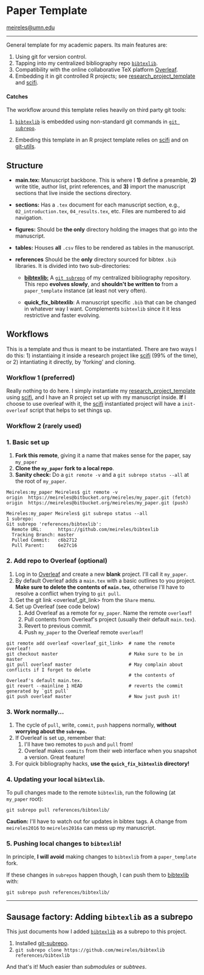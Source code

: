 # Paper Template

meireles@umn.edu

---

General template for my academic papers. Its main features are:

1. Using git for version control.
2. Tapping into my centralized bibliography repo [`bibtexlib`](https://github.com/meireles/bibtexlib).
3. Compatibility with the online collaborative TeX platform [Overleaf](https://www.overleaf.com/).
4. Embedding it in git controlled R projects; see [research\_project\_template](https://github.com/meireles/research_project_template) and  [scifi](https://github.com/meireles/scifi).


#### Catches
The workflow around this template relies heavily on third party git tools:

1. [`bibtexlib`](https://github.com/meireles/bibtexlib) is embedded using non-standard git commands in [`git subrepo`](https://github.com/ingydotnet/git-subrepo).

2. Embeding this template in an R project template relies on [scifi](https://github.com/meireles/scifi) and on [git-utils](https://github.com/meireles/git-utils).

## Structure

* __main.tex:__ Manuscript backbone. This is where I **1)** define a preamble, **2)** write title, author list, print references, and **3)** import the manuscript sections that live inside the sections directory.

* __sections:__ Has a `.tex` document for each manuscript section, e.g., `02_introduction.tex`, `04_results.tex`, etc. Files are numbered to aid navigation.

* __figures:__ Should be **the only** directory holding the images that go into the manuscript.

* __tables:__ Houses **all** `.csv` files to be rendered as tables in the manuscript.

* __references__ Should be the **only** directory sourced for bibtex `.bib` libraries. It is divided into two sub-directories:

  * [__bibtexlib:__](https://github.com/meireles/bibtexlib) A [`git subrepo`](https://github.com/ingydotnet/git-subrepo) of my centralized bibliography repository. This repo __evolves slowly__, and __shouldn't be written to__ from a `paper_template` instance (at least not very often).

  * __quick\_fix\_bibtexlib__: A manuscript specific `.bib` that can be changed in whatever way I want. Complements `bibtexlib` since it it less restrictive and faster evolving.

## Workflows

This is a template and thus is meant to be instantiated. There are two ways I do this: 1) instantiaing it inside a research project like [scifi](https://github.com/meireles/scifi) (99% of the time), or 2) intantiating it directly, by 'forking' and cloning.

### Workflow 1 (preferred)

Really nothing to do here. I simply instantiate my [research\_project\_template](https://github.com/meireles/research_project_template) using [scifi](https://github.com/meireles/scifi), and I have an R project set up with my manuscript inside. **If** I choose to use overleaf with it, the [scifi](https://github.com/meireles/scifi) instantiated project will have a `init-overleaf` script that helps to set things up.

### Workflow 2 (rarely used)

### 1. Basic set up

1. __Fork this remote__, giving it a name that makes sense for the paper, say `my_paper`
2. __Clone the `my_paper` fork to a local repo__.
3. __Sanity check:__ Do a `git remote -v` and a `git subrepo status --all` at the root of `my_paper`.

```
Meireles:my_paper Meireles$ git remote -v
origin	https://meireles@bitbucket.org/meireles/my_paper.git (fetch)
origin	https://meireles@bitbucket.org/meireles/my_paper.git (push)

Meireles:my_paper Meireles$ git subrepo status --all
1 subrepo:
Git subrepo 'references/bibtexlib':
  Remote URL:      https://github.com/meireles/bibtexlib
  Tracking Branch: master
  Pulled Commit:   c6b2712
  Pull Parent:     6e27c16
```

### 2. Add repo to Overleaf (optional)

1. Log in to [Overleaf](https://www.overleaf.com/) and create a new **blank** project. I'll call it `my_paper`.
2. By default Overleaf adds a `main.tex` with a basic outlines to you project. __Make sure to delete the contents of `main.tex`__, otherwise I'll have to resolve a conflict when trying to `git pull`.
3. Get the git link <overleaf_git_link> from the `Share` menu.
4. Set up Overleaf (see code below)
    1. Add Overleaf as a remote for `my_paper`. Name the remote `overleaf`!
    2. Pull contents from Overleaf's project (usually their default `main.tex`).
    3. Revert to previous commit.
    4. Push `my_paper` to the Overleaf remote `overleaf`!

```
git remote add overleaf <overleaf_git_link>  # name the remote overleaf!
git checkout master                          # Make sure to be in master
git pull overleaf master                     # May complain about conflicts if I forget to delete 
                                             # the contents of Overleaf's default main.tex.
git revert --mainline 1 HEAD                 # reverts the commit generated by `git pull`
git push overleaf master                     # Now just push it!
```

### 3. Work normally...

1. The cycle of `pull`, write, `commit`, `push` happens normally, __without worrying about the `subrepo`.__
2. If Overleaf is set up, remember that:
    1. I'll have two remotes to `push` and `pull` from!
    2. Overleaf makes `commits` from their web interface when you snapshot a version. Great feature!
3. For quick bibliography hacks, __use the `quick_fix_bibtexlib` directory!__

### 4. Updating your local `bibtexlib`.

To pull changes made to the remote `bibtexlib`, run the following (at `my_paper` root):

```
git subrepo pull references/bibtexlib/
```

**Caution:** I'll have to watch out for updates in bibtex tags. A change from `meireles2016` to `meireles2016a` can mess up my manuscript.

### 5. Pushing local changes to `bibtexlib`!

In principle, **I will avoid** making changes to `bibtexlib` from a `paper_template` fork.

If these changes in `subrepos` happen though, I can push them to [bibtexlib](https://github.com/meireles/bibtexlib) with:

```
git subrepo push references/bibtexlib/
```

---

## Sausage factory: Adding `bibtexlib` as a subrepo 

This just documents how I added [`bibtexlib`](https://github.com/meireles/bibtexlib) as a subrepo to this project.

1. Installed [git-subrepo](https://github.com/ingydotnet/git-subrepo).
2. `git subrepo clone https://github.com/meireles/bibtexlib references/bibtexlib`

And that's it! Much easier than _submodules_ or _subtrees_.
